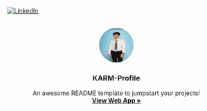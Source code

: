 [![LinkedIn][linkedin-shield]][linkedin-url]

<!-- PROJECT PROFILE -->
<br />
<div align="center">
  <a href="https://github.com/KA12M/KARM-Profile.git">
    <img src="assets/images/KARM-profile.jpg" alt="Logo" width="80" height="80" style="border-radius: 50%;">
  </a>

  <h3 align="center">KARM-Profile</h3>

  <p align="center">
    An awesome README template to jumpstart your projects!
    <br />
    <a href="https://github.com/othneildrew/Best-README-Template"><strong>View Web App »</strong></a>
    <br />
    <br /> 
  </p>
</div>

[linkedin-shield]: https://img.shields.io/badge/-LinkedIn-black.svg?style=for-the-badge&logo=linkedin&colorB=555
[linkedin-url]: www.linkedin.com/in/karan-khumthong-983a14291